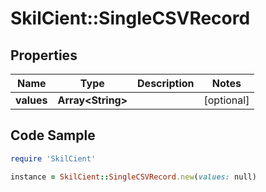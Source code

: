 # SkilCient::SingleCSVRecord

## Properties

Name | Type | Description | Notes
------------ | ------------- | ------------- | -------------
**values** | **Array&lt;String&gt;** |  | [optional] 

## Code Sample

```ruby
require 'SkilCient'

instance = SkilCient::SingleCSVRecord.new(values: null)
```


